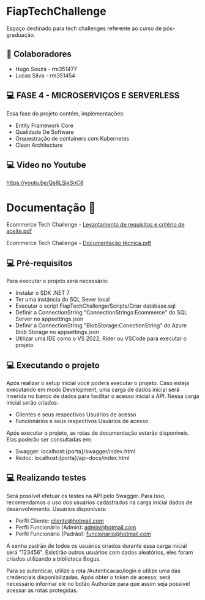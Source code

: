 # FiapTechChallenge
Espaço destinado para tech challenges referente ao curso de pós-graduação.

## 🤝 Colaboradores
* Hugo Souza - rm351477 
* Lucas Silva - rm351454

## 💻 FASE 4 - MICROSERVIÇOS E SERVERLESS
Essa fase do projeto contém, implementações: 
* Entity Framework Core
* Qualidade De Software
* Orquestração de containers com Kubernetes
* Clean Architecture 

## 💻 Video no Youtube
https://youtu.be/Qs8LSjxSnC8

# Documentação 📜
Ecommerce Tech Challenge - [Levantamento de requisitos e critério de aceite.pdf](https://github.com/hugorsouza/FiapTech/blob/master/Ecommerce%20Tech%20Challenge%20-%20Levantamento%20de%20requisitos%20e%20crit%C3%A9rio%20de%20aceite.pdf)

Ecommerce Tech Challenge - [Documentação técnica.pdf](https://github.com/hugorsouza/FiapTech/blob/master/Ecommerce%20Tech%20Challenge%20-%20Documenta%C3%A7%C3%A3o%20t%C3%A9cnica.pdf)

## 💻 Pré-requisitos

Para executar o projeto será necessário:

* Instalar o SDK .NET 7
* Ter uma instância do SQL Sever local
* Executar o script FiapTechChallenge/Scripts/Criar database.sql
* Definir a ConnectionString "ConnectionStrings:Ecommerce" do SQL Server no appsettings.json
* Definir a ConnectionString "BlobStorage:ConectionString" do Azure Blob Storage no appsettings.json
* Utilizar uma IDE como o VS 2022, Rider ou VSCode para executar o projeto

## 💻 Executando o projeto
Após realizar o setup inicial você poderá executar o projeto. Caso esteja executando em modo Development, uma carga de dados inicial será inserida no banco de dados para facilitar o acesso inicial a API.
Nessa carga inicial serão criados:
* Clientes e seus respectivos Usuários de acesso
* Funcionários e seus respectivos Usuários de acesso

Após executar o projeto, as rotas de documentação estarão disponíveis. Elas poderão ser consultadas em:
* Swagger: localhost:{porta}/swagger/index.html
* Redoc: localhost:{porta}/api-docs/index.html

## 💻 Realizando testes
Será possível efetuar os testes na API pelo Swagger. Para isso, recomendamos o uso dos usuários cadastrados na carga inicial dados de desenvolvimento.
Usuários disponíveis:
* Perfil Cliente: cliente@hotmail.com
* Perfil Funcionário (Admin): admin@hotmail.com
* Perfil Funcionário (Padrão): funcionario@hotmail.com
  
A senha padrão de todos os usuários criados durante essa carga inicial será "123456". Existirão outros usuários com dados aleatórios, eles foram criados utilizando a biblioteca Bogus.

Para se autenticar, utilize a rota /Autenticacao/login e utilize uma das credenciais disponibilizadas. Após obter o token de acesso, será necessário informar ele no botão Authorize para que assim seja possível acessar as rotas protegidas.

